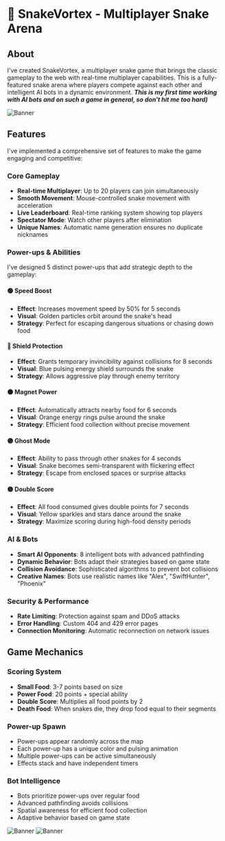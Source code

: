 # 🐍 SnakeVortex - Multiplayer Snake Arena

## About

I've created SnakeVortex, a multiplayer snake game that brings the classic gameplay to the web with real-time multiplayer capabilities. This is a fully-featured snake arena where players compete against each other and intelligent AI bots in a dynamic environment. ***This is my first time working with AI bots and on such a game in general, so don't hit me too hard)***

<img alt="Banner" src="https://i.postimg.cc/C1rSDw8Q/image.png">

## Features

I've implemented a comprehensive set of features to make the game engaging and competitive:

### Core Gameplay
- **Real-time Multiplayer**: Up to 20 players can join simultaneously
- **Smooth Movement**: Mouse-controlled snake movement with acceleration
- **Live Leaderboard**: Real-time ranking system showing top players
- **Spectator Mode**: Watch other players after elimination
- **Unique Names**: Automatic name generation ensures no duplicate nicknames

### Power-ups & Abilities

I've designed 5 distinct power-ups that add strategic depth to the gameplay:

#### 🟢 Speed Boost
- **Effect**: Increases movement speed by 50% for 5 seconds
- **Visual**: Golden particles orbit around the snake's head
- **Strategy**: Perfect for escaping dangerous situations or chasing down food

#### 🔵 Shield Protection
- **Effect**: Grants temporary invincibility against collisions for 8 seconds
- **Visual**: Blue pulsing energy shield surrounds the snake
- **Strategy**: Allows aggressive play through enemy territory

#### 🟠 Magnet Power
- **Effect**: Automatically attracts nearby food for 6 seconds
- **Visual**: Orange energy rings pulse around the snake
- **Strategy**: Efficient food collection without precise movement

#### 🟣 Ghost Mode
- **Effect**: Ability to pass through other snakes for 4 seconds
- **Visual**: Snake becomes semi-transparent with flickering effect
- **Strategy**: Escape from enclosed spaces or surprise attacks

#### 🟡 Double Score
- **Effect**: All food consumed gives double points for 7 seconds
- **Visual**: Yellow sparkles and stars dance around the snake
- **Strategy**: Maximize scoring during high-food density periods

### AI & Bots
- **Smart AI Opponents**: 8 intelligent bots with advanced pathfinding
- **Dynamic Behavior**: Bots adapt their strategies based on game state
- **Collision Avoidance**: Sophisticated algorithms to prevent bot collisions
- **Creative Names**: Bots use realistic names like "Alex", "SwiftHunter", "Phoenix"

### Security & Performance
- **Rate Limiting**: Protection against spam and DDoS attacks
- **Error Handling**: Custom 404 and 429 error pages
- **Connection Monitoring**: Automatic reconnection on network issues

## Game Mechanics

### Scoring System
- **Small Food**: 3-7 points based on size
- **Power Food**: 20 points + special ability
- **Double Score**: Multiplies all food points by 2
- **Death Food**: When snakes die, they drop food equal to their segments

### Power-up Spawn
- Power-ups appear randomly across the map
- Each power-up has a unique color and pulsing animation
- Multiple power-ups can be active simultaneously
- Effects stack and have independent timers

### Bot Intelligence
- Bots prioritize power-ups over regular food
- Advanced pathfinding avoids collisions
- Spatial awareness for efficient food collection
- Adaptive behavior based on game state

<img alt="Banner" src="https://i.postimg.cc/yNB1CQBv/image.png">
<img alt="Banner" src="https://i.postimg.cc/Jn0WRSFc/image.png">
